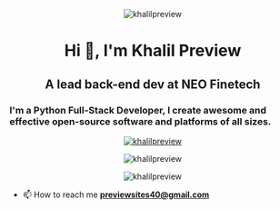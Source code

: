 <p align="center"> <img src="https://komarev.com/ghpvc/?username=khalilpreview" alt="khalilpreview" /> </p>
<h1 align="center">Hi 👋, I'm Khalil Preview</h1>
<h2 align="center">A lead back-end dev at NEO Finetech</h3>

<h3> I'm a Python Full-Stack Developer, I create awesome and effective open-source software and platforms of all sizes. </h2>

<p align="center"> <a href="https://github.com/ryo-ma/github-profile-trophy"><img src="https://github-profile-trophy.vercel.app/?username=khalilpreview&theme=juicyfresh" alt="khalilpreview" /></a> </p>

<p align="center"><img align="center" src=https://github-readme-stats.vercel.app/api?username=khalilpreview&show_icons=true&theme=chartreuse-dark&count_private=true alt="khalilpreview" /></p>

<p  align="center"><img align="center" src="https://github-readme-stats.vercel.app/api/top-langs?username=khalilpreview&show_icons=true&locale=en&layout=compact" alt="khalilpreview" /></p>

- 📫 How to reach me **previewsites40@gmail.com**



  

